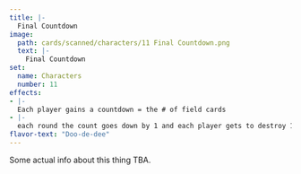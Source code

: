 ```yaml
---
title: |-
  Final Countdown
image: 
  path: cards/scanned/characters/11 Final Countdown.png
  text: |-
    Final Countdown
set:
  name: Characters
  number: 11
effects: 
- |-
  Each player gains a countdown = the # of field cards
- |-
  each round the count goes down by 1 and each player gets to destroy 1 card on the field until the countdown reaches 0.
flavor-text: "Doo-de-dee"
---
```

Some actual info about this thing TBA.
